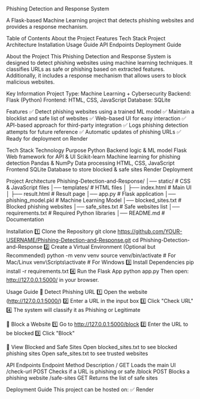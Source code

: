 Phishing Detection and Response System


A Flask-based Machine Learning project that detects phishing websites and provides a response mechanism.

 Table of Contents
 About the Project
 Features
 Tech Stack
 Project Architecture
 Installation
 Usage Guide
 API Endpoints
 Deployment Guide

About the Project
This Phishing Detection and Response System is designed to detect phishing websites using machine learning techniques. It classifies URLs as safe or phishing based on extracted features. Additionally, it includes a response mechanism that allows users to block malicious websites.

 Key Information
 Project Type: Machine Learning + Cybersecurity
 Backend: Flask (Python)
 Frontend: HTML, CSS, JavaScript
 Database: SQLite

 Features
✅ Detect phishing websites using a trained ML model
✅ Maintain a blocklist and safe list of websites
✅ Web-based UI for easy interaction
✅ API-based approach for third-party integration
✅ Logs phishing detection attempts for future reference
✅ Automatic updates of phishing URLs
✅ Ready for deployment on Render

Tech Stack
Technology	                             Purpose
Python	                                 Backend logic & ML model
Flask                	                   Web framework for API & UI
Scikit-learn	                           Machine learning for phishing detection
Pandas & NumPy       	                   Data processing
HTML, CSS, JavaScript	                   Frontend
SQLite                                   Database to store blocked & safe sites
Render                                 	 Deployment

 Project Architecture
 Phishing-Detection-and-Response/
│── static/                  # CSS & JavaScript files
│── templates/               # HTML files
│   ├── index.html           # Main UI
│   ├── result.html          # Result page
│── app.py                   # Flask application
│── phishing_model.pkl       # Machine Learning Model
│── blocked_sites.txt        # Blocked phishing websites
│── safe_sites.txt           # Safe websites list
│── requirements.txt         # Required Python libraries
│── README.md                # Documentation

 Installation
1️⃣  Clone the Repository
git clone https://github.com/YOUR-USERNAME/Phishing-Detection-and-Response.git
cd Phishing-Detection-and-Response
2️⃣ Create a Virtual Environment (Optional but Recommended)
python -m venv venv
source venv/bin/activate  # For Mac/Linux
venv\Scripts\activate  # For Windows
3️⃣ Install Dependencies
pip install -r requirements.txt
4️⃣ Run the Flask App
python app.py
Then open: http://127.0.0.1:5000/ in your browser.

 Usage Guide
🔹 Detect Phishing URL
1️⃣ Open the website (http://127.0.0.1:5000/)
2️⃣ Enter a URL in the input box
3️⃣ Click "Check URL"
4️⃣ The system will classify it as Phishing or Legitimate

🔹 Block a Website
1️⃣ Go to http://127.0.0.1:5000/block
2️⃣ Enter the URL to be blocked
3️⃣ Click "Block"

🔹 View Blocked and Safe Sites
Open blocked_sites.txt to see blocked phishing sites
Open safe_sites.txt to see trusted websites


API Endpoints
Endpoint	             Method	                  Description
/	                     GET	                    Loads the main UI
/check-url   	         POST                   	Checks if a URL is phishing or safe
/block	               POST	                    Blocks a phishing website
/safe-sites  	         GET	                    Returns the list of safe sites

Deployment Guide
This project can be hosted on:
✅ Render









